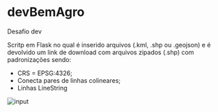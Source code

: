 # devBemAgro
 Desafio dev

Scritp em Flask no qual é inserido arquivos (.kml, .shp ou .geojson) e é devolvido um link de download com arquivos zipados (.shp) com padronizações sendo:

- CRS = EPSG:4326;
- Conecta pares de linhas colineares;
- Linhas LineString




![input](https://user-images.githubusercontent.com/93890129/204107530-150ad80d-95b4-410b-af34-2a340d917e1b.JPG)
